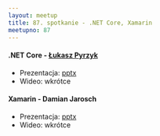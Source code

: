 ```yaml
---
layout: meetup
title: 87. spotkanie - .NET Core, Xamarin
meetupno: 87
---
```


#### .NET Core - [Łukasz Pyrzyk](https://github.com/lukasz-pyrzyk/)
* Prezentacja: [pptx](/assets/NET-Core.pptx)
* Wideo: wkrótce

#### Xamarin - Damian Jarosch
* Prezentacja: [pptx](/assets/presentation-xamarinForms.pptx)
* Wideo: wkrótce
